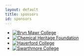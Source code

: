 ```yaml
---
layout: default
title: sponsors
id: sponsors
---
```


- [![Bryn Mawr College](../media/BMC_black3-thumb.jpg)](https://www.brynmawr.edu/)
- [![Chemical Heritage Foundation](../media/chf.jpeg)](https://www.chemheritage.org/)
- [![Haverford College](../media/haverford-college.png)](https://www.haverford.edu/)
- [![Swarthmore College](../media/swarthmore_logo_thumb.jpg)](http://www.swarthmore.edu/)